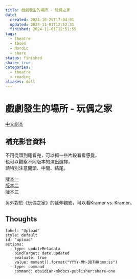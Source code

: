 ```yaml
---
title: 戲劇發生的場所 - 玩偶之家
date:
  created: 2024-10-29T17:04:01
  updated: 2024-11-01T12:52:31
  finished: 2024-11-01T12:51:55
tags:
  - theatre
  - Ibsen
  - Nordic
  - share
status: finished
share: true
categories:
  - theatre
  - reading
aliases: doll
---
```

# 戲劇發生的場所 - 玩偶之家  
  
[中文劇本](https://drive.google.com/file/d/1ipUnuNF70G7YxiUlDkjbvPxImaWLOwMF/view?usp=drive_link)  
  
<!-- more -->  
  
## 補充影音資料  
  
不用從頭到尾看完，可以抓一些片段看看感覺，  
也可以觀察不同版本的演出選擇，  
請特別注意開頭、中間、結尾。  
  
[版本一](https://www.youtube.com/watch?v=sr3nw7CZvO8&t=872s)    
[版本二](https://www.youtube.com/watch?v=ZJDnHQT2BDk)    
[版本三](https://www.youtube.com/watch?v=9jxemLaLyHo)  
  
另外對於《玩偶之家》的延伸觀影，可以看Kramer vs. Kramer。  
  
## Thoughts  
  
  
  
```meta-bind-button  
label: "Upload"  
style: default  
id: "upload"  
actions:  
  - type: updateMetadata  
    bindTarget: date.updated  
    evaluate: true  
    value: moment().format("YYYY-MM-DDTHH:mm:ss")  
  - type: command  
    command: obsidian-mkdocs-publisher:share-one  
```  
